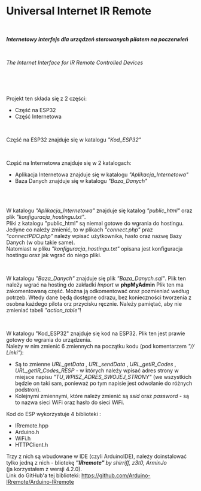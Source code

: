 # Universal Internet IR Remote

<br>

<b><i>Internetowy interfejs dla urządzeń sterowanych pilotem na poczerwień</i></b>

<br>

<i>The Internet Interface for IR Remote Controlled Devices</i>

<br><br><br>

Projekt ten składa się z 2 części:
- Część na ESP32
- Część Internetowa

<br>

Część na ESP32 znajduje się w katalogu <i>"Kod_ESP32"</i>

<br>

Część na Internetowa znajduje się w 2 katalogach:
- Aplikacja Internetowa znajduje się w katalogu <i>"Aplikacja_Internetowa"</i>
- Baza Danych znajduje się w katalogu <i>"Baza_Danych"</i>

<br>
<br>

W katalogu <i>"Aplikacja_Internetowa"</i> znajduje się katalog <i>"public_html"</i> oraz plik <i>"konfiguracja_hostingu.txt"</i>.
<br> Pliki z katalogu "public_html" są niemal gotowe do wgrania do hostingu. 
Jedyne co należy zmienić, to w plikach <i>"connect.php"</i> praz <i>"connectPDO.php"</i> należy wpisać użytkownika, hasło oraz nazwę Bazy Danych (w obu takie same).
<br> Natomiast w pliku <i>"konfiguracja_hostingu.txt"</i> opisana jest konfiguracja hostingu oraz jak wgrać do niego pliki.

<br>

W katalogu <i>"Baza_Danych"</i> znajduje się plik <i>"Baza_Danych.sql"</i>. Plik ten należy wgrać na hosting do zakładki <i>Import</i> w <b>phpMyAdmin</b>
Plik ten ma zakomentowaną część. Można ją odkomentować oraz pozmieniać według potrzeb. 
Wtedy dane będą dostępne odrazu, bez konieczności tworzenia z osobna każdego pilota orz przycisku ręcznie.
Należy pamiętać, aby nie zmieniać tabeli <i>"action_table"</i>!

<br>

W katalogu "Kod_ESP32" znajduje się kod na ESP32. Plik ten jest prawie gotowy do wgrania do urządzenia. 
<br> Należy w nim zmienić 6 zmiennych na początku kodu (pod komentarzem <i>"// Linki"</i>):
- Są to zmienne <i>URL_getData</i> , <i>URL_sendData</i> , <i>URL_getIR_Codes</i> , <i>URL_getIR_Codes_RESP</i> - w których należy wpisać adres strony w miejsce napisu <i>"TU_WPISZ_ADRES_SWOJEJ_STRONY"</i> (we wszystkich będzie on taki sam, ponieważ po tym napisie jest odwołanie do różnych podstron).
- Kolejnymi zmiennymi, które należy zmienić są <i>ssid</i> oraz <i>password</i> - są to nazwa sieci WiFi oraz hasło do sieci WiFi.

Kod do ESP wykorzystuje 4 biblioteki :
- IRremote.hpp
- Arduino.h
- WiFi.h
- HTTPClient.h

Trzy z nich są wbudowane w IDE (czyli ArduinoIDE), należy doinstalować tylko jedną z nich - bliotekę <i> <b>"IRremote" </b> by shirriff, z3t0, ArminJo </i> 
<br>(ja korzystałem z wersji 4.2.0).
<br> Link do GitHub'a tej biblioteki: <a href=https://github.com/Arduino-IRremote/Arduino-IRremote> https://github.com/Arduino-IRremote/Arduino-IRremote </a>
